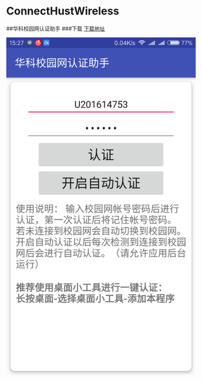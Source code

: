 # ConnectHustWireless
##华科校园网认证助手
###下载
[下载地址](http://45.55.233.12/ConnectHustWireless.apk)


![](./image/Screenshot_2017-01-17-15-27-14-173_com.viseator.connecthustwireless.png)
